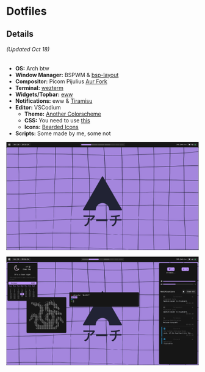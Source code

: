 # Dotfiles

## Details  

###### (Updated Oct 18)

- **OS:** Arch btw
- **Window Manager:** BSPWM & [bsp-layout](https://github.com/phenax/bsp-layout)
- **Compositor:** Picom Pijulius [Aur Fork](https://github.com/allusive-dev/picom-allusive)
- **Terminal:** [wezterm](https://github.com/wez/wezterm)
- **Widgets/Topbar:** [eww](https://github.com/elkowar/eww)
- **Notifications:** eww & [Tiramisu](https://github.com/Sweets/tiramisu)
- **Editor:** VSCodium
  - **Theme:** [Another Colorscheme](https://marketplacwe.visualstudio.com/manage/publishers/t0kyob0y/extensions/another-colorscheme/hub?_a=acquisition)
  - **CSS:** You need to use [this](https://marketplace.visualstudio.com/items?itemName=be5invis.vscode-custom-css)
  - **Icons:** [Bearded Icons](https://marketplace.visualstudio.com/items?itemName=BeardedBear.beardedicons)
- **Scripts:** Some made by me, some not  

![desktop](./img/desktop.png)

![desktop2](./img/desktop1.png)
